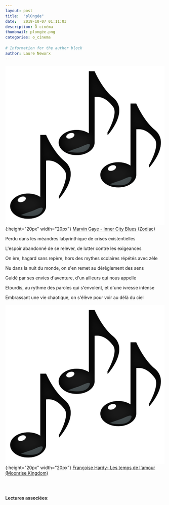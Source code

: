 ```yaml
---
layout: post
title:  "plOngée"
date:   2019-10-07 01:11:03
description: Ô cinéma
thumbnail: plongée.png
categories: o_cinema

# Information for the author block
author: Laure Neworx
---
```





![](/assets/img/notes.png){:height="20px" width="20px"} [Marvin Gaye - Inner City Blues (Zodiac)][link1] 

Perdu dans les méandres labyrinthique de crises existentielles

L'espoir abandonné de se relever, de lutter contre les exigeances

On ère, hagard sans repère, hors des mythes scolaires répétés avec zèle

Nu dans la nuit du monde, on s'en remet au dérèglement des sens 

Guidé par ses envies d'aventure, d'un ailleurs qui nous appelle

Etourdis, au rythme  des paroles qui s'envolent, et d'une ivresse intense

Embrassant une vie chaotique, on s'élève pour voir au délà du ciel 

![](/assets/img/notes.png){:height="20px" width="20px"} [Françoise Hardy- Les temps de l'amour (Moonrise Kingdom)][link2] 

[link1]: https://www.youtube.com/watch?v=57Ykv1D0qEE
[link2]: https://www.youtube.com/watch?v=7tuLOuNaK0g

<br/>
<br/>

**Lectures associées**: 




